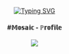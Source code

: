 <p align="center">
<a href="https://git.io/typing-svg"><img src="http://readme-typing-svg.herokuapp.com?font=Fira+Code&weight=600&pause=1000&color=F7DE33&center=true&vCenter=true&width=435&lines=Long+live%2C+lord+of+the+world!" alt="Typing SVG" /></a>
</p>
<h4 align="center">#𝕄𝕠𝕤𝕒𝕚𝕔 - ℙ𝕣𝕠𝕗𝕚𝕝𝕖</h4>
<p align="center"><img src="https://picabox.ru/pictures/2022/09/19/12/06/176243029.gif"></p>
